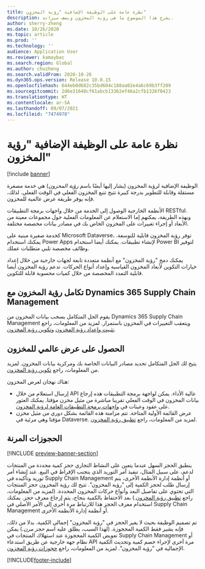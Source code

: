 ```yaml
---
title: نظرة عامة على الوظيفة الإضافية "رؤية المخزون"
description: يشرح هذا الموضوع ما هي رؤية المخزون ويصف ميزاته.
author: sherry-zheng
ms.date: 10/26/2020
ms.topic: article
ms.prod: ''
ms.technology: ''
audience: Application User
ms.reviewer: kamaybac
ms.search.region: Global
ms.author: chuzheng
ms.search.validFrom: 2020-10-26
ms.dyn365.ops.version: Release 10.0.15
ms.openlocfilehash: 644eb0d682c35bd604c188aa02e4a6c69b3ff209
ms.sourcegitcommit: 2d6e31648cf61abcb13362ef46a2cfb1326f0423
ms.translationtype: HT
ms.contentlocale: ar-SA
ms.lasthandoff: 09/07/2021
ms.locfileid: "7474978"
---
```

# <a name="inventory-visibility-add-in-overview"></a>نظرة عامة على الوظيفة الإضافية "رؤية المخزون"

[!include [banner](../includes/banner.md)]

الوظيفة الإضافية لرؤية المخزون (يشار إليها أيضًا باسم *رؤية المخزون*) هي خدمة مصغرة مستقلة وقابلة للتطوير بدرجة كبيرة تتيح تتبع المخزون الفعلي في الوقت الفعلي. لذلك، فإنه يوفر طريقة عرض عالمية للمخزون.

الأنظمة الخارجية الوصول إلى الخدمة من خلال واجهات برمجة التطبيقات RESTful. وبهذه الطريقة، يمكنهم إما الاستعلام عن المعلومات الفعلية حول مجموعات معينة من الأبعاد أو إجراء تغييرات على المخزون الخاص بك في مصادر بيانات مخصصة مختلفة.

كخدمة صغيرة مبنية على Microsoft Dataverse، توفر رؤية المخزون قابلية للتوسعة. يمكنك استخدام Power Apps لإنشاء تطبيقات. يمكنك أيضا استخدام Power BI لتوفير وظائف مخصصة تلبي متطلبات عملك.

يمكنك دمج "رؤية المخزون" مع أنظمة متعددة تابعة لجهات خارجية من خلال إعداد خيارات التكوين لأبعاد المخزون القياسية وإعداد أنواع الحركات. تدعم رؤية المخزون أيضا قابلية التمدد المخصصة من خلال كميات محسوبة قابلة للتكوين.

## <a name="inventory-visibility-integration-with-dynamics-365-supply-chain-management"></a>تكامل رؤية المخزون مع Dynamics 365 Supply Chain Management

يقوم الحل المتكامل بسحب بيانات المخزون من Dynamics 365 Supply Chain Management ويتعقب التغييرات في المخزون باستمرار. لمزيد من المعلومات، راجع [تثبيت وإعداد رؤية المخزون](inventory-visibility-setup.md) و[تكوين رؤية المخزون](inventory-visibility-configuration.md).

## <a name="get-a-global-view-of-inventory"></a>الحصول على عرض عالمي للمخزون

يتيح لك الحل المتكامل تحديد مصادر البيانات الخاصة بك ومركزية بيانات المخزون. لمزيد من المعلومات، راجع [تكوين رؤية المخزون](inventory-visibility-configuration.md).

هناك نهجان لعرض المخزون:

- إرسال استعلام من خلال API عالية الأداء. يمكن لواجهة برمجة التطبيقات هذه إرجاع بيانات المخزون في الوقت الفعلي تقريبا مباشرة من مثيل مخزن مؤقتا. يمكنك العثور على عقود وعينات في [واجهات برمجة التطبيقات العامة لرؤية المخزون](inventory-visibility-api.md).
- عرض القائمة الأولية المتاحة. تتم مزامنة هذه القائمة بشكل دوري من مثيل مخزن مؤقتا وهي مرئية في Dataverse. لمزيد من المعلومات، راجع [تطبيق رؤية المخزون](inventory-visibility-power-platform.md).

## <a name="soft-reservations"></a>الحجوزات المرنة

[!INCLUDE [preview-banner-section](../../includes/preview-banner-section.md)]

ينطبق الحجز السهل عندما يتعين على النشاط التجاري حجز كمية محددة من المنتجات لدعم، على سبيل المثال، تنفيذ أمر التوريد الذي يتجنب الإفراط في البيع. عند إنشاء أمر توريد وتأكيده في Supply Chain Management أو أنظمة إدارة الأنظمة الأخرى، يتم إرسال طلب لحجز الكمية إلى "رؤية المخزون". تتيح لك رؤية المخزون حجز المنتجات التي تحتوي على تفاصيل البعد وأنواع حركات المخزون المحددة. (لمزيد من المعلومات، راجع [تطبيق رؤية المخزون](inventory-visibility-power-platform.md).) بعد الاحتفاظ بالكمية بنجاح، يتم إرجاع معرف حجز. يمكنك استخدام معرف الحجز هذا للارتباط مرة أخرى إلى الأمر الأصلي في Supply Chain Management أو أنظمة إدارة الأنظمة الأخرى.

تم تصميم الوظيفة بحيث لا يغير الحجز في "رؤية المخزون" إجمالي الكمية. بدلا من ذلك، فإنه يشير فقط الكمية المحجوزة. (لهذا السبب، يطلق عليه اسم *حجز مرن*.) يمكن تعويض الكمية المحجوزة عند استهلاك المنتجات في Supply Chain Management أو نظام جهة خارجية عن طريق استدعاء API مرة أخرى لإجراء خصم كمية وتحديث الكمية الإجمالية في "رؤية المخزون". لمزيد من المعلومات، راجع [حجوزات رؤية المخزون](inventory-visibility-reservations.md).

[!INCLUDE[footer-include](../../includes/footer-banner.md)]
